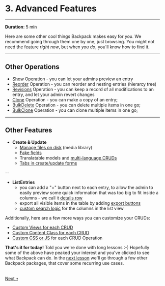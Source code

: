 # 3. Advanced Features

---

**Duration:** 5 min

Here are some other cool things Backpack makes easy for you. We recommend going through them one by one, just browsing. You might not need the feature _right now_, but when _you do_, you'll know how to find it.

---

<a name="other-operations"></a>
## Other Operations
- [Show](/docs/{{version}}/crud-operation-show) Operation - you can let your admins preview an entry
- [Reorder](/docs/{{version}}/crud-operation-reorder) Operation - you can reorder and nesting entries (hierarcy tree)
- [Revisions](/docs/{{version}}/crud-operation-revisions) Operation - you can keep a record of all modifications to an entry, and let your admin revert changes
- [Clone](/docs/{{version}}/crud-operation-clone) Operation - you can make a copy of an entry;
- [BulkDelete](/docs/{{version}}/crud-operation-delete) Operation - you can delete multiple items in one go;
- [BulkClone](/docs/{{version}}/crud-operation-clone) Operation - you can clone multiple items in one go;

---

<a name="other-features"></a>
## Other Features
- **Create & Update**
    - [Manage files on disk](/docs/{{version}}/crud-how-to#use-the-media-library-file-manager) (media library)
    - [Fake fields](/docs/{{version}}/crud-fields#fake-fields-all-stored-as-json-in-the-database)
    - Translatable models and [multi-language CRUDs](/docs/{{version}}/crud-operation-update#translatable-models)
    - [Tabs in create/update forms](/docs/{{version}}/crud-fields#split-fields-into-tabs)

--

- **ListEntries**
    - you can add a "+" button next to each entry, to allow the admin to easily preview some quick information that was too big to fit inside a columns - we call it [details row](/docs/{{version}}/crud-operation-list-entries#details-row)
    - export all visible items in the table by adding [export buttons](/docs/{{version}}/crud-operation-list-entries#export-buttons)
    - [custom search logic](/docs/{{version}}/crud-columns#custom-search-logic) for the columns in the list view


Additionally, here are a few more ways you can customize your CRUDs:
- [Custom Views for each CRUD](/docs/{{version}}/crud-how-to#customize-views-for-each-crud-panel)
- [Custom Content Class for each CRUD](/docs/{{version}}/crud-how-to#resize-the-content-wrapper-for-an-operation)
- [Custom CSS or JS](/docs/{{version}}/crud-how-to#customize-css-and-js-for-default-crud-operations) for each CRUD Operation

**That's it for today!** Told you we're done with long lessons :-) Hopefully some of the above have peaked your interest and you've clicked to see what Backpack can do. In the [next lesson](/docs/{{version}}/getting-started-license-and-support) we'll go through a few other Backpack packages, that cover some recurring use cases.


<br>
<a href="/docs/{{version}}/getting-started-license-and-support" class="btn btn-outline-info shadow">
  Next  &#xFFEB;
</a>